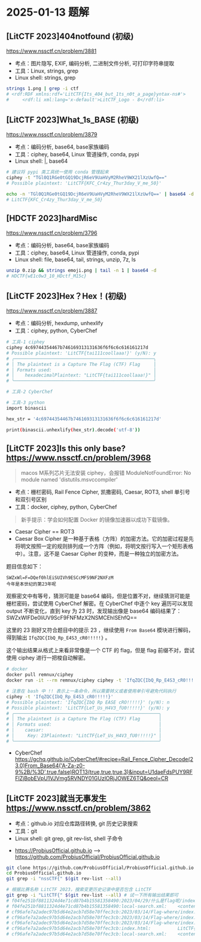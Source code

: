 # 2025-01-13 题解

## [LitCTF 2023]404notfound (初级) 

https://www.nssctf.cn/problem/3881

* 考点：图片隐写, EXIF, 编码分析, 二进制文件分析, 可打印字符串提取
* 工具：Linux, strings, grep
* Linux shell: strings, grep

```bash
strings 1.png | grep -i ctf
# <rdf:RDF xmlns:rdf='LitCTF{Its_404_but_1ts_n0t_a_page}yntax-ns#'>
#     <rdf:li xml:lang='x-default'>LitCTF_Logo - 8</rdf:li>
```

## [LitCTF 2023]What_1s_BASE (初级) 

https://www.nssctf.cn/problem/3879

* 考点：编码分析, base64, base家族编码
* 工具：ciphey, base64, Linux 管道操作, conda, pypi
* Linux shell: |, base64


```bash
# 建议将 pypi 类工具统一使用 conda 管理起来
ciphey -t "TGl0Q1RGe0tGQ19DcjR6eV9UaHVyM2RheV9WX21lXzUwfQ=="
# Possible plaintext: 'LitCTF{KFC_Cr4zy_Thur3day_V_me_50}'

echo -n 'TGl0Q1RGe0tGQ19DcjR6eV9UaHVyM2RheV9WX21lXzUwfQ==' | base64 -d
# LitCTF{KFC_Cr4zy_Thur3day_V_me_50}
```

## [HDCTF 2023]hardMisc 

https://www.nssctf.cn/problem/3796

* 考点：编码分析, base64, base家族编码
* 工具：ciphey, base64, Linux 管道操作, conda, pypi
* Linux shell: file, base64, tail, strings, unzip, 7z, ls

```bash
unzip 0.zip && strings emoji.png | tail -n 1 | base64 -d
# HDCTF{wE1c0w3_10_HDctf_M15c}
```

## [LitCTF 2023]Hex？Hex！(初级)  

https://www.nssctf.cn/problem/3887

* 考点：编码分析, hexdump, unhexlify 
* 工具：ciphey, python, CyberChef

```bash
# 工具-1 ciphey
ciphey 4c69744354467b746169313131636f6f6c6c616161217d
# Possible plaintext: 'LitCTF{tai111coollaaa!}' (y/N): y
# ╭────────────────────────────────────────────────────╮
# │ The plaintext is a Capture The Flag (CTF) Flag     │
# │ Formats used:                                      │
# │    hexadecimalPlaintext: "LitCTF{tai111coollaaa!}" │
# ╰────────────────────────────────────────────────────╯

# 工具-2 CyberChef

# 工具-3 python
import binascii

hex_str = '4c69744354467b746169313131636f6f6c6c616161217d'

print(binascii.unhexlify(hex_str).decode('utf-8'))

```

## [LitCTF 2023]Is this only base?  https://www.nssctf.cn/problem/3968

> macos M系列芯片无法安装 ciphey，会报错 ModuleNotFoundError: No module named 'distutils.msvccompiler'

* 考点：栅栏密码, Rail Fence Cipher, 凯撒密码, Caesar, ROT3, shell 单引号和双引号区别
* 工具：docker, ciphey, python, CyberChef

> 新手提示：学会如何配置 Docker 的镜像加速器以成功下载镜像。

- Caesar Cipher == ROT3
- Caesar Box Cipher 是一种基于表格（方阵）的加密方法。它的加密过程是先将明文按照一定的规则排列成一个方阵（例如，将明文按行写入一个矩形表格中）。注意，这不是 Caesar Cipher 的变种，而是一种独立的加密方法。

题目信息如下：

```
SWZxWl=F=DQef0hlEiSUIVh9ESCcMFS9NF2NXFzM
今年是本世纪的第23年呢
```

观察密文中有等号，猜测可能是 base64 编码，但是位置不对，继续猜测可能是栅栏密码，尝试使用 CyberChef 解密。在 CyberChef 中逐个 key 遍历可以发现 output 不断变化，直到 key 为 23 时，发现输出像是 base64 编码结果了：SWZxWlFDe0liUV9ScF9FNFMzX2NSMCEhISEhfQ==

这里的 23 刚好又符合题目中的提示 23 ，继续使用 `From Base64` 模块进行解码，得到输出 `IfqZQC{IbQ_Rp_E4S3_cR0!!!!!}` 。

这个输出结果从格式上来看非常像是一个 CTF 的 flag，但是 flag 前缀不对，尝试使用 ciphey 进行一把梭自动解密。

```bash
# docker
docker pull remnux/ciphey
docker run -it --rm remnux/ciphey ciphey -t 'IfqZQC{IbQ_Rp_E4S3_cR0!!!!!}'
```

```bash
# 注意在 bash 中 !! 表示上一条命令，所以需要转义或者使用单引号避免代码执行
ciphey -t 'IfqZQC{IbQ_Rp_E4S3_cR0!!!!!}'
# Possible plaintext: 'IfqZQC{IbQ Rp EASE cRO!!!!!}' (y/N): n
# Possible plaintext: 'LitCTF{LeT_Us_H4V3_fU0!!!!!}' (y/N): y
# ╭──────────────────────────────────────────────────────╮
# │ The plaintext is a Capture The Flag (CTF) Flag       │
# │ Formats used:                                        │
# │    caesar:                                           │
# │     Key: 23Plaintext: "LitCTF{LeT_Us_H4V3_fU0!!!!!}" │
# ╰──────────────────────────────────────────────────────╯
```

- CyberChef https://gchq.github.io/CyberChef/#recipe=Rail_Fence_Cipher_Decode(23,0)From_Base64('A-Za-z0-9%2B/%3D',true,false)ROT13(true,true,true,3)&input=U1daeFdsPUY9RFFlZjBobEVpU1VJVmg5RVNDY01GUzlORjJOWEZ6TQ&oeol=CR

## [LitCTF 2023]就当无事发生 https://www.nssctf.cn/problem/3862 

* 考点：github.io 对应仓库路径转换, git 历史记录搜索
* 工具：git
* Linux shell: git grep, git rev-list, shell 子命令

- https://ProbiusOfficial.github.io --> https://github.com/ProbiusOfficial/ProbiusOfficial.github.io 

```bash
git clone https://github.com/ProbiusOfficial/ProbiusOfficial.github.io
cd ProbiusOfficial.github.io
git grep -i "nssCTF{" $(git rev-list --all)

# 根据比赛名称 LitCTF 2023，搜索变更历史记录中是否包含 LitCTF
git grep -i "LitCTF{" $(git rev-list --all) # 试一下所有输出结果即可
# f04fe251bf8811324d4e71cd87b4b15581358490:2023/04/29/什么是flag呢/index.html:<p>Flag LitCTF{g1thub_c0mmit_1s_s0_us3ful}</p>
# f04fe251bf8811324d4e71cd87b4b15581358490:local-search.xml:    <content type="html"><![CDATA[<p>Flag是什么呢LitCTF2023开始了是怎么回事呢？Flag是什么呢相信大家都很熟悉，但是Fla>
# cf96afe7a2adec97b5d64e2acb7d58e70ffec3cb:2023/03/14/Flag-where/index.html:    <meta name="description" content="LitCTF{You_kn0walot_4bout_G1thub}">
# cf96afe7a2adec97b5d64e2acb7d58e70ffec3cb:2023/03/14/Flag-where/index.html:<meta property="og:description" content="LitCTF{You_kn0walot_4bout_G1thub}">
# cf96afe7a2adec97b5d64e2acb7d58e70ffec3cb:2023/03/14/Flag-where/index.html:                <p>LitCTF{You_kn0walot_4bout_G1thub}</p>
# cf96afe7a2adec97b5d64e2acb7d58e70ffec3cb:index.html:          LitCTF{You_kn0walot_4bout_G1thub}
# cf96afe7a2adec97b5d64e2acb7d58e70ffec3cb:local-search.xml:    <content type="html"><![CDATA[<p>LitCTF{You_kn0walot_4bout_G1thub}</p>]]></content>
```


